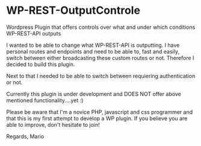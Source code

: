 # WP-REST-OutputControle
Wordpress Plugin that offers controls over what and under which conditions WP-REST-API outputs

I wanted to be able to change what WP-REST-API is outputting.
I have personal routes and endpoints and need to be able to, fast and easily, switch between either 
broadcasting these custom routes or not.
Therefore I decided to build this plugin.

Next to that I needed to be able to switch between requiering authentication or not.

Currently this plugin is under development and DOES NOT offer above mentioned functionality....yet :)


Please be aware that I'm a novice PHP, javascript and css programmer and that this is my first attempt to develop a WP plugin.
If you believe you are able to improve, don't hesitate to join!


Regards,
Mario
